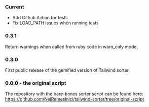 ### Current

- Add Github Action for tests
- Fix LOAD_PATH issues when running tests

### 0.3.1

Return warnings when called from ruby code in warn_only mode.

### 0.3.0

First public release of the gemified version of Tailwind sorter.

### 0.0.0 - the original script

The repository with the bare-bones sorter script can be found here: https://github.com/NejRemeslnici/tailwind-sorter/tree/original-script
